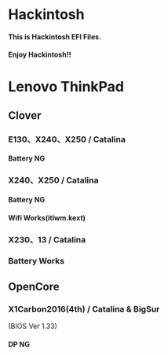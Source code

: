 # Hackintosh
#### This is Hackintosh EFI Files.
#### Enjoy Hackintosh!!

# Lenovo ThinkPad

## Clover

### E130、X240、X250 / Catalina
#### Battery NG

### X240、X250 / Catalina
#### Battery NG
#### Wifi Works(itlwm.kext)

### X230、13 / Catalina
### Battery Works


## OpenCore
### X1Carbon2016(4th) / Catalina & BigSur
(BIOS Ver 1.33)
#### DP NG
